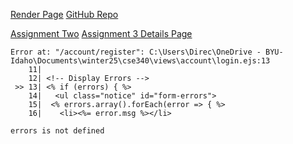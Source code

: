 [Render Page](https://cse340-57ri.onrender.com/)
[GitHub Repo](https://github.com/tristan-galloway/cse340)

[Assignment Two](https://youtu.be/h5A2fjfuNhI)
[Assignment 3 Details Page](https://youtu.be/em-NkBjWS0w)

```
Error at: "/account/register": C:\Users\Direc\OneDrive - BYU-Idaho\Documents\winter25\cse340\views\account\login.ejs:13
    11|
    12| <!-- Display Errors -->
 >> 13| <% if (errors) { %>
    14|   <ul class="notice" id="form-errors">
    15|  <% errors.array().forEach(error => { %>
    16|    <li><%= error.msg %></li>

errors is not defined
``` 